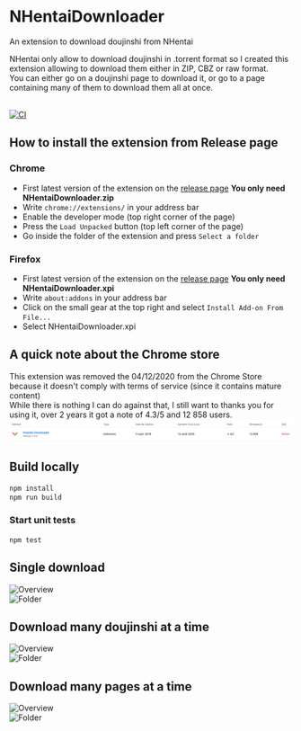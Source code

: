 # NHentaiDownloader
An extension to download doujinshi from NHentai

NHentai only allow to download doujinshi in .torrent format so I created this extension allowing to download them either in ZIP, CBZ or raw format.<br/>
You can either go on a doujinshi page to download it, or go to a page containing many of them to download them all at once.
<br/><br/>

[![CI](https://github.com/Xwilarg/NHentaiDownloader/workflows/CI/badge.svg)](https://github.com/Xwilarg/NHentaiDownloader/actions)

## How to install the extension from Release page

### Chrome
- First latest version of the extension on the [release page](https://github.com/Xwilarg/NHentaiDownloader/releases) **You only need NHentaiDownloader.zip**
- Write `chrome://extensions/` in your address bar
- Enable the developer mode (top right corner of the page)
- Press the `Load Unpacked` button (top left corner of the page)
- Go inside the folder of the extension and press `Select a folder`

### Firefox
- First latest version of the extension on the [release page](https://github.com/Xwilarg/NHentaiDownloader/releases) **You only need NHentaiDownloader.xpi**
- Write `about:addons` in your address bar
- Click on the small gear at the top right and select `Install Add-on From File...`
- Select NHentaiDownloader.xpi

## A quick note about the Chrome store

This extension was removed the 04/12/2020 from the Chrome Store because it doesn't comply with terms of service (since it contains mature content)<br/>
While there is nothing I can do against that, I still want to thanks you for using it, over 2 years it got a note of 4.3/5 and 12 858 users.<br/>
![Chrome](Preview/Chrome.png)

## Build locally
```
npm install
npm run build
```

### Start unit tests
```
npm test
```

## Single download

![Overview](Preview/Overview.png)<br/>
![Folder](Preview/Folder.png)

## Download many doujinshi at a time

![Overview](Preview/Overview-many.png)<br/>
![Folder](Preview/Folder-many.png)

## Download many pages at a time

![Overview](Preview/Overview-pages.png)<br/>
![Folder](Preview/Folder-pages.png)
